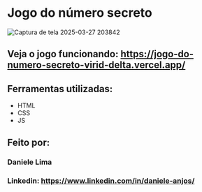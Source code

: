 # Jogo do número secreto


![Captura de tela 2025-03-27 203842](https://github.com/user-attachments/assets/3f0db04c-e5ad-4cc2-963f-7d766c4ff402)


## Veja o jogo funcionando: https://jogo-do-numero-secreto-virid-delta.vercel.app/

## Ferramentas utilizadas:

- HTML
- CSS
- JS

## Feito por:

### Daniele Lima

### Linkedin: https://www.linkedin.com/in/daniele-anjos/
